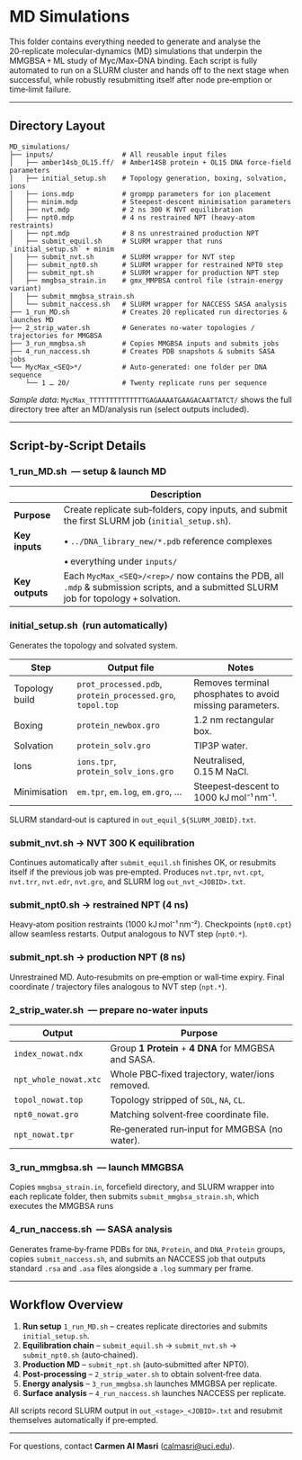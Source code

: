 # MD Simulations

This folder contains everything needed to generate and analyse the 20‑replicate molecular‑dynamics (MD) simulations that underpin the MMGBSA + ML study of Myc/Max–DNA binding.  Each script is fully automated to run on a SLURM cluster and hands off to the next stage when successful, while robustly resubmitting itself after node pre‑emption or time‑limit failure.

---

## Directory Layout

```text
MD_simulations/
├── inputs/                 # All reusable input files
│   ├── amber14sb_OL15.ff/  # Amber14SB protein + OL15 DNA force‑field parameters
│   ├── initial_setup.sh    # Topology generation, boxing, solvation, ions
│   ├── ions.mdp            # grompp parameters for ion placement
│   ├── minim.mdp           # Steepest‑descent minimisation parameters
│   ├── nvt.mdp             # 2 ns 300 K NVT equilibration
│   ├── npt0.mdp            # 4 ns restrained NPT (heavy‑atom restraints)
│   ├── npt.mdp             # 8 ns unrestrained production NPT
│   ├── submit_equil.sh     # SLURM wrapper that runs `initial_setup.sh` + minim
│   ├── submit_nvt.sh       # SLURM wrapper for NVT step
│   ├── submit_npt0.sh      # SLURM wrapper for restrained NPT0 step
│   ├── submit_npt.sh       # SLURM wrapper for production NPT step
│   ├── mmgbsa_strain.in    # gm​x_MMPBSA control file (strain‑energy variant)
│   ├── submit_mmgbsa_strain.sh
│   └── submit_naccess.sh   # SLURM wrapper for NACCESS SASA analysis
├── 1_run_MD.sh             # Creates 20 replicated run directories & launches MD
├── 2_strip_water.sh        # Generates no‑water topologies / trajectories for MMGBSA
├── 3_run_mmgbsa.sh         # Copies MMGBSA inputs and submits jobs
├── 4_run_naccess.sh        # Creates PDB snapshots & submits SASA jobs
└── MycMax_<SEQ>*/          # Auto‑generated: one folder per DNA sequence
    └── 1 … 20/             # Twenty replicate runs per sequence
```

*Sample data*: `MycMax_TTTTTTTTTTTTTTGAGAAAATGAAGACAATTATCT/` shows the full directory tree after an MD/analysis run (select outputs included).

---

## Script‑by‑Script Details

### 1\_run\_MD.sh  — **setup & launch MD**

|                              | Description                                                                                                                           |
| ---------------------------- | ------------------------------------------------------------------------------------------------------------------------------------- |
| **Purpose**                  | Create replicate sub‑folders, copy inputs, and submit the first SLURM job (`initial_setup.sh`).                                       |
| **Key inputs**               | • `../DNA_library_new/*.pdb` reference complexes                                                                                      |
| 							   | • everything under `inputs/`                                                                                                          |
| **Key outputs**              | Each `MycMax_<SEQ>/<rep>/` now contains the PDB, all `.mdp` & submission scripts, and a submitted SLURM job for topology + solvation. |

### initial\_setup.sh  (run automatically)

Generates the topology and solvated system.

| Step           | Output file                                                | Notes                                                    |
| -------------- | ---------------------------------------------------------- | -------------------------------------------------------- |
| Topology build | `prot_processed.pdb`, `protein_processed.gro`, `topol.top` | Removes terminal phosphates to avoid missing parameters. |
| Boxing         | `protein_newbox.gro`                                       | 1.2 nm rectangular box.                                  |
| Solvation      | `protein_solv.gro`                                         | TIP3P water.                                             |
| Ions           | `ions.tpr`, `protein_solv_ions.gro`                        | Neutralised, 0.15 M NaCl.                                |
| Minimisation   | `em.tpr`, `em.log`, `em.gro`, …                            | Steepest‑descent to 1000 kJ mol⁻¹ nm⁻¹.                  |

SLURM standard‑out is captured in `out_equil_${SLURM_JOBID}.txt`.

### submit\_nvt.sh → **NVT 300 K equilibration**

Continues automatically after `submit_equil.sh` finishes OK, or resubmits itself if the previous job was pre‑empted.  Produces `nvt.tpr`, `nvt.cpt`, `nvt.trr`, `nvt.edr`, `nvt.gro`, and SLURM log `out_nvt_<JOBID>.txt`.

### submit\_npt0.sh → **restrained NPT (4 ns)**

Heavy‑atom position restraints (1000 kJ mol⁻¹ nm⁻²).  Checkpoints (`npt0.cpt`) allow seamless restarts.  Output analogous to NVT step (`npt0.*`).

### submit\_npt.sh → **production NPT (8 ns)**

Unrestrained MD.  Auto‑resubmits on pre‑emption or wall‑time expiry.  Final coordinate / trajectory files analogous to NVT step (`npt.*`).

### 2\_strip\_water.sh  — **prepare no‑water inputs**

| Output                | Purpose                                              |
| --------------------- | ---------------------------------------------------- |
| `index_nowat.ndx`     | Group **1 Protein** + **4 DNA** for MMGBSA and SASA. |
| `npt_whole_nowat.xtc` | Whole PBC‑fixed trajectory, water/ions removed.      |
| `topol_nowat.top`     | Topology stripped of `SOL`, `NA`, `CL`.              |
| `npt0_nowat.gro`      | Matching solvent‑free coordinate file.               |
| `npt_nowat.tpr`       | Re‑generated run‑input for MMGBSA (no water).        |

### 3\_run\_mmgbsa.sh  — **launch MMGBSA**

Copies `mmgbsa_strain.in`, forcefield directory, and SLURM wrapper into each replicate folder, then submits `submit_mmgbsa_strain.sh`, which executes the MMGBSA runs


### 4\_run\_naccess.sh  — **SASA analysis**

Generates frame‑by‑frame PDBs for `DNA`, `Protein`, and `DNA_Protein` groups, copies `submit_naccess.sh`, and submits an NACCESS job that outputs standard `.rsa` and `.asa` files alongside a `.log` summary per frame.

---

## Workflow Overview

1. **Run setup** `1_run_MD.sh` – creates replicate directories and submits `initial_setup.sh`.
2. **Equilibration chain** – `submit_equil.sh` → `submit_nvt.sh` → `submit_npt0.sh` (auto‑chained).
3. **Production MD** – `submit_npt.sh` (auto‑submitted after NPT0).
4. **Post‑processing** – `2_strip_water.sh` to obtain solvent‑free data.
5. **Energy analysis** – `3_run_mmgbsa.sh` launches MMGBSA per replicate.
6. **Surface analysis** – `4_run_naccess.sh` launches NACCESS per replicate.

All scripts record SLURM output in `out_<stage>_<JOBID>.txt` and resubmit themselves automatically if pre‑empted.

---

For questions, contact **Carmen Al Masri** ([calmasri@uci.edu](mailto:calmasri@uci.edu)).
